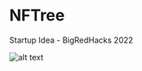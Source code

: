 # NFTree
Startup Idea - BigRedHacks 2022

![alt text]([https://imgur.com/a/8CvtQnL](https://imgur.com/gallery/8CvtQnL))

